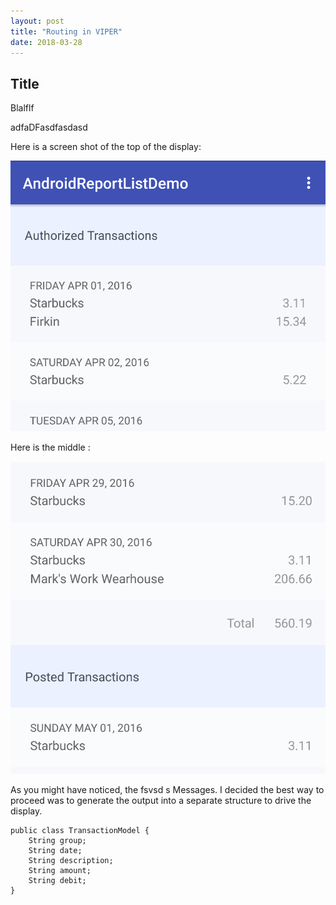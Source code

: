 ```yaml
---
layout: post
title: "Routing in VIPER"
date: 2018-03-28
---
```


## Title

Blalflf  

adfaDFasdfasdasd

Here is a screen shot of the top of the display:

![ReportListDemoTop](/Assets/ReportListDemoTop.png)

Here is the middle :

![ReportListDemoMiddle](/Assets/ReportListDemoMiddle.png)

As you might have noticed, the fsvsd  s  Messages. I decided the best way to proceed was to generate the output into a separate structure to drive the display. 



```
public class TransactionModel {
	String group;
	String date;
	String description;
	String amount;
	String debit;
}
```


